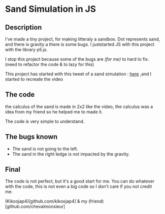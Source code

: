 # Sand Simulation in JS

## Description

I've made a tiny project, for making litteraly a sandbox. Dot represents sand, and there is gravity a there is some bugs. I juststarted JS with this project with the library p5.js.

I stop this project because some of the bugs are *(for me)* to hard to fix. (need to refactor the code & to lazy for this)

This project has started with this tweet of a sand simulation : [here](https://twitter.com/matthen2/status/1712943867765383371?s=46) ,and I started to recreate the video

## The code

the calculus of the sand is made in 2x2 like the video, the calculus was a idea from my friend so he helped me to made it.

The code is very simple to understand.

## The bugs known

- The sand is not going to the left.
- The sand in the right ledge is not impacted by the gravity.

## Final

The code is not perfect, but it's a good start for me.
You can do whatever with the code, this is not even a big code so I don't care if you not credit me.

(Kikoojap4)[github.com/kikoojap4] & my (friend)[github.com/chevalmonsieur]


